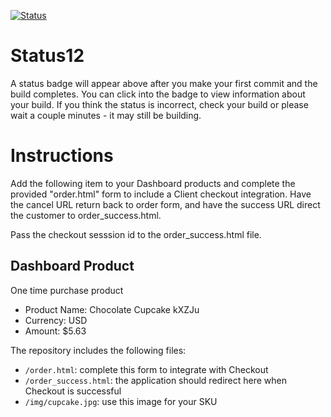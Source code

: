 [![Status](https://img.shields.io/badge/status-BUILDING%20COMMIT:%209d8420eb67e0ac19adec6daa64118f022b45b179-yellow.svg)](https://github.com/crowdbotics-challenges/bakery_scaffold_mUo3wgwgcA0jOd6H/commit/9d8420eb67e0ac19adec6daa64118f022b45b179)


# Status12

A status badge will appear above after you make your first commit and the build completes. You can click into the badge to view information about your build. If you think the status is incorrect, check your build or please wait a couple minutes - it may still be building.

# Instructions

Add the following item to your Dashboard products and complete the provided "order.html" form to include a Client checkout integration. Have the cancel URL return back to order form, and have the success URL direct the customer to order_success.html.

Pass the checkout sesssion id to the order_success.html file.

## Dashboard Product
One time purchase product
* Product Name: Chocolate Cupcake kXZJu
* Currency: USD
* Amount: $5.63

The repository includes the following files:
* `/order.html`: complete this form to integrate with Checkout
* `/order_success.html`: the application should redirect here when Checkout is successful
* `/img/cupcake.jpg`: use this image for your SKU
